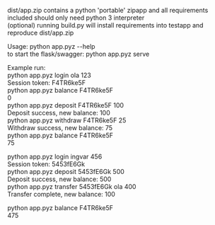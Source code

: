 dist/app.zip contains a python 'portable' zipapp and all requirements included should only need python 3 interpreter  
(optional) running build.py will install requirements into testapp and reproduce dist/app.zip
  
Usage: python app.pyz --help  
to start the flask/swagger: python app.pyz serve  
  
Example run:  
python app.pyz login ola 123  
Session token: F4TR6ke5F  
python app.pyz balance F4TR6ke5F  
0  
python app.pyz deposit F4TR6ke5F 100  
Deposit success, new balance: 100  
python app.pyz withdraw F4TR6ke5F 25  
Withdraw success, new balance: 75  
python app.pyz balance F4TR6ke5F  
75  
  
python app.pyz login ingvar 456  
Session token: 5453fE6Gk  
python app.pyz deposit 5453fE6Gk 500  
Deposit success, new balance: 500  
python app.pyz transfer 5453fE6Gk ola 400  
Transfer complete, new balance: 100  
  
python app.pyz balance F4TR6ke5F  
475  
